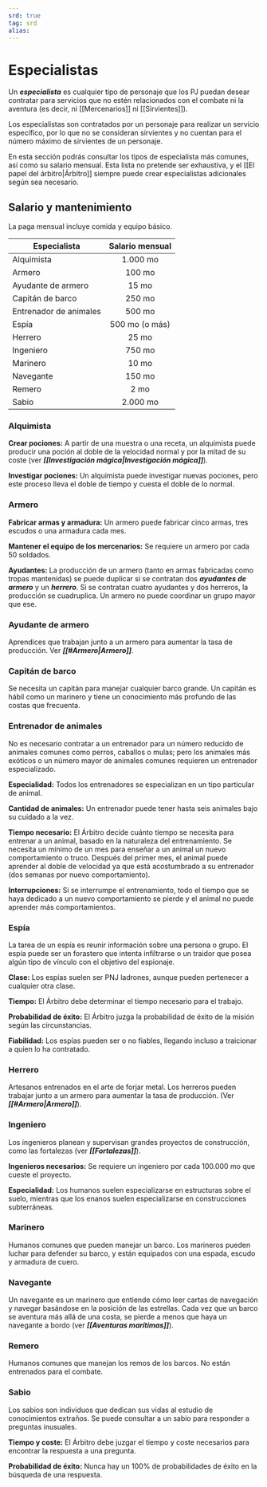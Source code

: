 ```yaml
---
srd: true
tag: srd
alias: 
---
```

# Especialistas

Un **_especialista_** es cualquier tipo de personaje que los PJ puedan desear contratar para servicios que no estén relacionados con el combate ni la aventura (es decir, ni [[Mercenarios]] ni [[Sirvientes]]).

Los especialistas son contratados por un personaje para realizar un servicio específico, por lo que no se consideran sirvientes y no cuentan para el número máximo de sirvientes de un personaje.

En esta sección podrás consultar los tipos de especialista más comunes, así como su salario mensual. Esta lista no pretende ser exhaustiva, y el [[El papel del árbitro|Árbitro]] siempre puede crear especialistas adicionales según sea necesario.

## Salario y mantenimiento

La paga mensual incluye comida y equipo básico.

| Especialista           | Salario mensual |
|------------------------|:---------------:|
| Alquimista             |     1.000 mo    |
| Armero                 |      100 mo     |
| Ayudante de armero     |      15 mo      |
| Capitán de barco       |      250 mo     |
| Entrenador de animales |      500 mo     |
| Espía                  |  500 mo (o más) |
| Herrero                |      25 mo      |
| Ingeniero              |      750 mo     |
| Marinero               |      10 mo      |
| Navegante              |      150 mo     |
| Remero                 |       2 mo      |
| Sabio                  |     2.000 mo    |

### Alquimista

**Crear pociones:** A partir de una muestra o una receta, un alquimista puede producir una poción al doble de la velocidad normal y por la mitad de su coste (ver **_[[Investigación mágica|Investigación mágica]]_**).

**Investigar pociones:** Un alquimista puede investigar nuevas pociones, pero este proceso lleva el doble de tiempo y cuesta el doble de lo normal.

### Armero

**Fabricar armas y armadura:** Un armero puede fabricar cinco armas, tres escudos o una armadura cada mes.

**Mantener el equipo de los mercenarios:** Se requiere un armero por cada 50 soldados.

**Ayudantes:** La producción de un armero (tanto en armas fabricadas como tropas mantenidas) se puede duplicar si se contratan dos **_ayudantes de armero_** y un **_herrero_**. Si se contratan cuatro ayudantes y dos herreros, la producción se cuadruplica. Un armero no puede coordinar un grupo mayor que ese.

### Ayudante de armero

Aprendices que trabajan junto a un armero para aumentar la tasa de producción. Ver **_[[#Armero|Armero]]_**.

### Capitán de barco

Se necesita un capitán para manejar cualquier barco grande. Un capitán es hábil como un marinero y tiene un conocimiento más profundo de las costas que frecuenta.
### Entrenador de animales

No es necesario contratar a un entrenador para un número reducido de animales comunes como perros, caballos o mulas; pero los animales más exóticos o un número mayor de animales comunes requieren un entrenador especializado.

**Especialidad:** Todos los entrenadores se especializan en un tipo particular de animal.

**Cantidad de animales:** Un entrenador puede tener hasta seis animales bajo su cuidado a la vez.

**Tiempo necesario:** El Árbitro decide cuánto tiempo se necesita para entrenar a un animal, basado en la naturaleza del entrenamiento. Se necesita un mínimo de un mes para enseñar a un animal un nuevo comportamiento o truco. Después del primer mes, el animal puede aprender al doble de velocidad ya que está acostumbrado a su entrenador (dos semanas por nuevo comportamiento).

**Interrupciones:** Si se interrumpe el entrenamiento, todo el tiempo que se haya dedicado a un nuevo comportamiento se pierde y el animal no puede aprender más comportamientos.
### Espía

La tarea de un espía es reunir información sobre una persona o grupo. El espía puede ser un forastero que intenta infiltrarse o un traidor que posea algún tipo de vínculo con el objetivo del espionaje.

**Clase:** Los espías suelen ser PNJ ladrones, aunque pueden pertenecer a cualquier otra clase.

**Tiempo:** El Árbitro debe determinar el tiempo necesario para el trabajo.

**Probabilidad de éxito:** El Árbitro juzga la probabilidad de éxito de la misión según las circunstancias.

**Fiabilidad:** Los espías pueden ser o no fiables, llegando incluso a traicionar a quien lo ha contratado.

### Herrero

Artesanos entrenados en el arte de forjar metal. Los herreros pueden trabajar junto a un armero para aumentar la tasa de producción. (Ver **_[[#Armero|Armero]]_**).

### Ingeniero

Los ingenieros planean y supervisan grandes proyectos de construcción, como las fortalezas (ver **_[[Fortalezas]]_**).

**Ingenieros necesarios:** Se requiere un ingeniero por cada 100.000 mo que cueste el proyecto.

**Especialidad:** Los humanos suelen especializarse en estructuras sobre el suelo, mientras que los enanos suelen especializarse en construcciones subterráneas.

### Marinero

Humanos comunes que pueden manejar un barco. Los marineros pueden luchar para defender su barco, y están equipados con una espada, escudo y armadura de cuero.

### Navegante

Un navegante es un marinero que entiende cómo leer cartas de navegación y navegar basándose en la posición de las estrellas. Cada vez que un barco se aventura más allá de una costa, se pierde a menos que haya un navegante a bordo (ver **_[[Aventuras marítimas]]_**).

### Remero

Humanos comunes que manejan los remos de los barcos. No están entrenados para el combate.

### Sabio

Los sabios son individuos que dedican sus vidas al estudio de conocimientos extraños. Se puede consultar a un sabio para responder a preguntas inusuales.

**Tiempo y coste:** El Árbitro debe juzgar el tiempo y coste necesarios para encontrar la respuesta a una pregunta.

**Probabilidad de éxito:** Nunca hay un 100% de probabilidades de éxito en la búsqueda de una respuesta.
